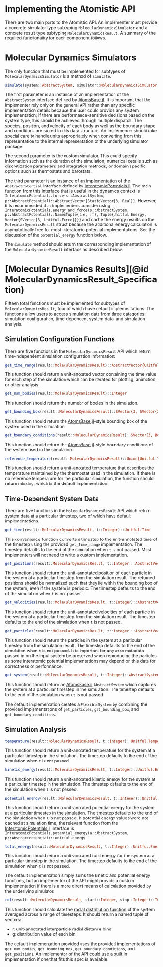 # Implementing the Atomistic API

There are two main parts to the Atomistic API. An implementer must provide a concrete simulator type subtyping `MolecularDynamicsSimulator` and a concrete result type subtyping `MolecularDynamicsResult`. A summary of the required functionality for each component follows.

# Molecular Dynamics Simulators

The only function that must be implemented for subtypes of `MolecularDynamicsSimulator` is a method of `simulate`.

```julia
simulate(system::AbstractSystem, simulator::MolecularDynamicsSimulator, potential::AbstractPotential)::MolecularDynamicsResult
```

The first parameter is an instance of an implementation of the `AbstractSystem` interface defined by [AtomsBase.jl](https://github.com/JuliaMolSim/AtomsBase.jl). It is important that the implementer rely only on the general API rather than any specific implementation details because the user could provide any system implementation; if there are performance-sensitive decisions based on the system type, this should be achieved through multiple dispatch. The species, position, and velocity of each body as well as the boundary shape and conditions are stored in this data structure. An implementer should take special care to handle units appropriately when converting from this representation to the internal representation of the underlying simulator package.

The second parameter is the custom simulator. This could specify information such as the duration of the simulation, numerical details such as discretization parameters and integration methods, or domain specific options such as thermostats and barostats.

The third parameter is an instance of an implementation of the `AbstractPotential` interface defined by [InteratomicPotentials.jl](https://github.com/cesmix-mit/InteratomicPotentials.jl). The main function from this interface that is useful in the dynamics context is `InteratomicPotentials.force(s::AbstractSystem, p::AbstractPotential)::AbstractVector{StaticVector{3, Real}}`. However, it is recommended that implementers consider using `InteratomicPotentials.energy_and_force(s::AbstractSystem, p::AbstractPotential)::NamedTuple{(:e, :f), Tuple{Unitful.Energy, Vector{SVector{3, Unitful.Force}}}}` and cache the energy results on the `MolecularDynamicsResult` struct because the additional energy calculation is asymptotically free for most interatomic potential implementations. See the discussion of the `potential_energy` function below.

The `simulate` method should return the corresponding implementation of the `MolecularDynamicsResult` interface as described below.

# [Molecular Dynamics Results](@id MolecularDynamicsResult_Specification)

Fifteen total functions must be implemented for subtypes of `MolecularDynamicsResult`, four of which have default implementations. The functions allow users to access simulation data from three categories: simulation configuration, time-dependent system data, and simulation analysis.

## Simulation Configuration Functions

There are five functions in the `MolecularDynamicsResult` API which return time-independent simulation configuration information:

```julia
get_time_range(result::MolecularDynamicsResult)::AbstractVector{Unitful.Time}
```

This function should return a unit-anotated vector containing the time value for each step of the simulation which can be iterated for plotting, animation, or other analysis.

```julia
get_num_bodies(result::MolecularDynamicsResult)::Integer
```

This function should return the numebr of bodies in the simulation.

```julia
get_bounding_box(result::MolecularDynamicsResult)::SVector{3, SVector{3, Unitful.Length}}
```

This function should return the [AtomsBase.jl](https://github.com/JuliaMolSim/AtomsBase.jl)-style bounding box of the system used in the simulation.

```julia
get_boundary_conditions(result::MolecularDynamicsResult)::SVector{3, BoundaryCondition}
```

This function should return the [AtomsBase.jl](https://github.com/JuliaMolSim/AtomsBase.jl)-style boundary conditions of the system used in the simulation.

```julia
reference_temperature(result::MolecularDynamicsResult)::Union{Unitful.Temperature,Missing}
```

This function should return a unit-anotated temperature that describes the temperature maintained by the thermostat used in the simulation. If there is no reference temperature for the particular simulation, the function should return missing, which is the default implementation.

## Time-Dependent System Data

There are five functions in the `MolecularDynamicsResult` API which return system data at a particular timestep, two of which have default implementations.

```julia
get_time(result::MolecularDynamicsResult, t::Integer)::Unitful.Time
```

This convenience function converts a timestep to the unit-annotated time of the timestep using the provided `get_time_range` implementation. The timestep defaults to the end of the simulation when `t` is not passed. Most implementers will not need to write a custom implementation.

```julia
get_positions(result::MolecularDynamicsResult, t::Integer)::AbstractVector{SVector{3, Unitful.Length}}
```

This function should return the unit-annotated position of each particle in the system at a particular timestep from the simulation result. The returned positions should be normalized such that they lie within the bounding box of the system, even if the system is periodic. The timestep defaults to the end of the simulation when `t` is not passed.

```julia
get_velocities(result::MolecularDynamicsResult, t::Integer)::AbstractVector{SVector{3, Unitful.Velocity}}
```

This function should return the unit-annotated velocities of each particle in the system at a particular timestep from the simulation result. The timestep defaults to the end of the simulation when `t` is not passed.

```julia
get_particles(result::MolecularDynamicsResult, t::Integer)::AbstractVector{Atom}
```

This function should return the particles in the system at a particular timestep from the simulation result. The timestep defaults to the end of the simulation when `t` is not passed. It is important for any `Atom` metadata passed in on the input system be preserved when reproducing the particles as some interatomic potential implementations may depend on this data for correctness or performance.

```julia
get_system(result::MolecularDynamicsResult, t::Integer)::AbstractSystem
```

This function should return an [AtomsBase.jl](https://github.com/JuliaMolSim/AtomsBase.jl) `AbstractSystem` which captures the system at a particular timestep in the simulation. The timestep defaults to the end of the simulation when `t` is not passed.

The default implementation creates a `FlexibleSystem` by combining the provided implementations of `get_particles`, `get_bounding_box`, and `get_boundary_conditions`.

## Simulation Analysis

```julia
temperature(result::MolecularDynamicsResult, t::Integer)::Unitful.Temperature
```

This function should return a unit-anotated temperature for the system at a particular timestep in the simulation. The timestep defaults to the end of the simulation when `t` is not passed.

```julia
kinetic_energy(result::MolecularDynamicsResult, t::Integer)::Unitful.Energy
```

This function should return a unit-anotated kinetic energy for the system at a particular timestep in the simulation. The timestep defaults to the end of the simulation when `t` is not passed.

```julia
potential_energy(result::MolecularDynamicsResult, t::Integer)::Unitful.Energy
```

This function should return a unit-anotated potential energy for the system at a particular timestep in the simulation. The timestep defaults to the end of the simulation when `t` is not passed. If potential energy values were not cached at simulation time, the relevant function from the [InteratomicPotentials.jl](https://github.com/cesmix-mit/InteratomicPotentials.jl) interface is `InteratomicPotentials.potential_energy(a::AbstractSystem, p::AbstractPotential)::Unitful.Energy`.

```julia
total_energy(result::MolecularDynamicsResult, t::Integer)::Unitful.Energy
```

This function should return a unit-anotated total energy for the system at a particular timestep in the simulation. The timestep defaults to the end of the simulation when `t` is not passed.

The default implementation simply sums the kinetic and potential energy functions, but an implementor of the API might provide a custom implementation if there is a more direct means of calculation provided by the underlying simulator.

```julia
rdf(result::MolecularDynamicsResult, start::Integer, stop::Integer)::Tuple{AbstractVector{Real},AbstractVector{Real}}
```

This function should calculate the [radial distribution function](https://en.wikipedia.org/wiki/Radial_distribution_function) of the system averaged across a range of timesteps. It should return a named tuple of vectors:

- r: unit-annotated interparticle radial distance bins
- g: distribution value of each bin

The default implementation provided uses the provided implementations of `get_num_bodies`, `get_bounding_box`, `get_boundary_conditions`, and `get_positions`. An implementor of the API could use a built in implementation if one that fits this spec is available.
